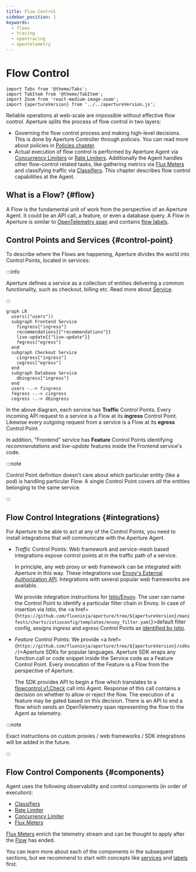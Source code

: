 ```yaml
---
title: Flow Control
sidebar_position: 1
keywords:
  - flows
  - tracing
  - opentracing
  - opentelemetry
---
```


# Flow Control

```mdx-code-block
import Tabs from '@theme/Tabs';
import TabItem from '@theme/TabItem';
import Zoom from 'react-medium-image-zoom';
import {apertureVersion} from '../../apertureVersion.js';
```

Reliable operations at web-scale are impossible without effective flow control.
Aperture splits the process of flow control in two layers:

- Governing the flow control process and making high-level decisions. This is
  done by Aperture Controller through _policies_. You can read more about
  policies in [Policies chapter][policies].
- Actual execution of flow control is performed by Aperture Agent via
  [Concurrency Limiters][cl] or [Rate Limiters][rate-limiter]. Additionally the
  Agent handles other flow-control related tasks, like gathering metrics via
  [Flux Meters][flux-meter] and classifying traffic via
  [Classifiers][classifier]. This chapter describes flow control capabilities at
  the Agent.

## What is a Flow? {#flow}

A Flow is the fundamental unit of work from the perspective of an Aperture
Agent. It could be an API call, a feature, or even a database query. A Flow in
Aperture is similar to [OpenTelemetry span][span] and contains [flow
labels][flow-label].

## Control Points and Services {#control-point}

To describe where the Flows are happening, Aperture divides the world into
Control Points, located in services:

:::info

Aperture defines a service as a collection of entities delivering a common
functionality, such as checkout, billing etc. Read more about
[Service][service].

:::

<Zoom>

```mermaid
graph LR
  users(("users"))
  subgraph Frontend Service
    fingress["ingress"]
    recommendations{{"recommendations"}}
    live-update{{"live-update"}}
    fegress["egress"]
  end
  subgraph Checkout Service
    cingress["ingress"]
    cegress["egress"]
  end
  subgraph Database Service
    dbingress["ingress"]
  end
  users -.-> fingress
  fegress -.-> cingress
  cegress -.-> dbingress
```

</Zoom>

In the above diagram, each service has **Traffic** Control Points. Every
incoming API request to a service is a Flow at its **ingress** Control Point.
Likewise every outgoing request from a service is a Flow at its **egress**
Control Point.

In addition, "Frontend" service has **Feature** Control Points identifying
_recommendations_ and _live-update_ features inside the Frontend service's code.

:::note

Control Point definition doesn't care about which particular entity (like a pod)
is handling particular Flow. A single Control Point covers _all_ the entities
belonging to the same service.

:::

## Flow Control Integrations {#integrations}

For Aperture to be able to act at any of the Control Points, you need to install
integrations that will communicate with the Aperture Agent.

- _Traffic_ Control Points: Web framework and service-mesh based integrations
  expose control points at in the traffic path of a service.

  In principle, any web proxy or web framework can be integrated with Aperture
  in this way. These integrations use [Envoy's External Authorization
  API][ext-authz]. Integrations with several popular web frameworks are
  available.

  We provide integration instructions for [Istio/Envoy][istio]. The user can
  name the Control Point to identify a particular filter chain in Envoy. In case
  of insertion via Istio, the <a
  href={`https://github.com/fluxninja/aperture/tree/${apertureVersion}/manifests/charts/istioconfig/templates/envoy_filter.yaml`}>default
  filter config</a>, assigns _ingress_ and _egress_ Control Points as
  [identified by Istio][istio-patch-context].

- _Feature_ Control Points: We provide <a
  href={`https://github.com/fluxninja/aperture/tree/${apertureVersion}/sdks/`}>Aperture
  SDKs</a>[][aperture-go] for popular languages. Aperture SDK wraps any function
  call or code snippet inside the Service code as a Feature Control Point. Every
  invocation of the Feature is a Flow from the perspective of Aperture.

  The SDK provides API to begin a flow which translates to a
  [flowcontrol.v1.Check][flowcontrol-proto] call into Agent. Response of this
  call contains a decision on whether to allow or reject the flow. The execution
  of a feature may be gated based on this decision. There is an API to end a
  flow which sends an OpenTelemetry span representing the flow to the Agent as
  telemetry.

:::note

Exact instructions on custom proxies / web frameworks / SDK integrations will be
added in the future.

:::

## Flow Control Components {#components}

Agent uses the following observability and control components (in order of
execution):

- [Classifiers][classifier]
- [Rate Limiter][rate-limiter]
- [Concurrency Limiter][cl]
- [Flux Meters][flux-meter]

[Flux Meters][flux-meter] enrich the telemetry stream and can be thought to
apply after the [Flow](#flow) has ended.

You can learn more about each of the components in the subsequent sections, but
we recommend to start with concepts like [services][service] and
[labels][flow-label] first.

[policies]: /concepts/policy/policy.md
[cl]: /concepts/policy/circuit/components/concurrency-limiter.md
[rate-limiter]: /concepts/policy/circuit/components/rate-limiter.md
[flux-meter]: /concepts/flow-control/flux-meter.md
[classifier]: /concepts/flow-control/flow-classifier.md
[span]: https://opentelemetry.io/docs/reference/specification/trace/api/#span
[istio]: /get-started/integrations/flow-control/envoy/istio.md
[ext-authz]:
  https://www.envoyproxy.io/docs/envoy/latest/api-v3/service/auth/v3/external_auth.proto#authorization-service-proto
[aperture-go]: https://github.com/FluxNinja/aperture-go
[service]: /concepts/flow-control/service.md
[flow-label]: /concepts/flow-control/flow-label.md
[flowcontrol-proto]:
  https://buf.build/fluxninja/aperture/docs/main:aperture.flowcontrol.v1
[istio-patch-context]:
  https://istio.io/latest/docs/reference/config/networking/envoy-filter/#EnvoyFilter-PatchContext
